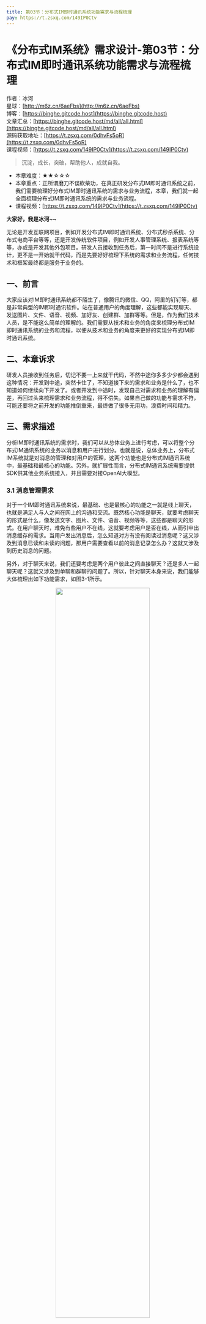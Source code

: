 ```yaml
---
title: 第03节：分布式IM即时通讯系统功能需求与流程梳理
pay: https://t.zsxq.com/149IP0Ctv
---
```


# 《分布式IM系统》需求设计-第03节：分布式IM即时通讯系统功能需求与流程梳理

作者：冰河
<br/>星球：[http://m6z.cn/6aeFbs](http://m6z.cn/6aeFbs)
<br/>博客：[https://binghe.gitcode.host](https://binghe.gitcode.host)
<br/>文章汇总：[https://binghe.gitcode.host/md/all/all.html](https://binghe.gitcode.host/md/all/all.html)
<br/>源码获取地址：[https://t.zsxq.com/0dhvFs5oR](https://t.zsxq.com/0dhvFs5oR)
<br/>课程视频：[https://t.zsxq.com/149IP0Ctv](https://t.zsxq.com/149IP0Ctv)

> 沉淀，成长，突破，帮助他人，成就自我。

* 本章难度：★★☆☆☆
* 本章重点：正所谓磨刀不误砍柴功，在真正研发分布式IM即时通讯系统之前，我们需要梳理好分布式IM即时通讯系统的需求与业务流程，本章，我们就一起全面梳理分布式IM即时通讯系统的需求与业务流程。
* 课程视频：[https://t.zsxq.com/149IP0Ctv](https://t.zsxq.com/149IP0Ctv)

**大家好，我是冰河~~**

无论是开发互联网项目，例如开发分布式IM即时通讯系统、分布式秒杀系统、分布式电商平台等等，还是开发传统软件项目，例如开发人事管理系统、报表系统等等，亦或是开发其他外包项目。研发人员接收到任务后，第一时间不是进行系统设计，更不是一开始就干代码，而是先要好好梳理下系统的需求和业务流程，任何技术和框架最终都是服务于业务的。

## 一、前言

大家应该对IM即时通讯系统都不陌生了，像腾讯的微信、QQ，阿里的钉钉等，都是非常典型的IM即时通讯软件。站在普通用户的角度理解，这些都能实现聊天、发送图片、文件、语音、视频、加好友、创建群、加群等等。但是，作为我们技术人员，是不能这么简单的理解的。我们需要从技术和业务的角度来梳理分布式IM即时通讯系统的业务和流程，以便从技术和业务的角度来更好的实现分布式IM即时通讯系统。

## 二、本章诉求

研发人员接收到任务后，切记不要一上来就干代码，不然中途你多多少少都会遇到这种情况：开发到中途，突然卡住了，不知道接下来的需求和业务是什么了，也不知道如何继续向下开发了。或者开发到中途时，发现自己对需求和业务的理解有偏差，再回过头来梳理需求和业务流程，得不偿失。如果自己做的功能与需求不符，可能还要将之前开发的功能推倒重来，最终做了很多无用功，浪费时间和精力。

## 三、需求描述

分析IM即时通讯系统的需求时，我们可以从总体业务上进行考虑，可以将整个分布式IM通讯系统的业务以消息和用户进行划分。也就是说，总体业务上，分布式IM系统就是对消息的管理和对用户的管理，这两个功能也是分布式IM通讯系统中，最基础和最核心的功能。另外，就扩展性而言，分布式IM通讯系统需要提供SDK供其他业务系统接入，并且需要对接OpenAI大模型。

### 3.1 消息管理需求

对于一个IM即时通讯系统来说，最基础、也是最核心的功能之一就是线上聊天，也就是满足人与人之间在网上的沟通和交流。既然核心功能是聊天，就要考虑聊天的形式是什么，像发送文字、图片、文件、语音、视频等等，这些都是聊天的形式。在用户聊天时，难免有些用户不在线，这就要考虑用户是否在线，从而引申出消息缓存的需求。当用户发出消息后，怎么知道对方有没有阅读过消息呢？这又涉及到消息已读和未读的问题，那用户需要查看以前的消息记录怎么办？这就又涉及到历史消息的问题。

另外，对于聊天来说，我们还要考虑是两个用户彼此之间直接聊天？还是多人一起聊天呢？这就又涉及到单聊和群聊的问题了。所以，针对聊天本身来说，我们能够大体梳理出如下功能需求，如图3-1所示。

<div align="center">
    <img src="https://binghe.gitcode.host/images/project/im/2023-11-26-001.png?raw=true" width="70%">
    <br/>
</div>

可以看到，针对聊天本身来说，最核心的需求就是：**发送文字、图片、文件、语音、视频、消息缓存、消息未读、已读、撤回，历史消息、单聊、群聊，以及其他一些需求。**

### 3.2 用户管理需求

分布式IM即时通讯系统另一个最基础，也是最核心的功能就是对用户的管理，对于用户本身来说，可以将其他的用户添加为自己的好友，也可以删除自己的好友。如果用户不想同时只和另外一个用户直接聊天，想同时与其他多个用户聊天，那么他可以创建一个群，将其他用户拉进群，他也可以将某个用户踢出群，解散群，填写群公告，修改群备注，查看群成员等。而其他用户也可以加群，退出群，查看群成员、修改自己在群内的昵称等等功能。这样一来，我们也大致梳理出了分布式IM即时通讯系统对用户管理的需求，如图3-2所示。

## 查看完整文章

加入[冰河技术](https://public.zsxq.com/groups/15552115418882.html)知识星球，解锁完整技术文章与完整代码
